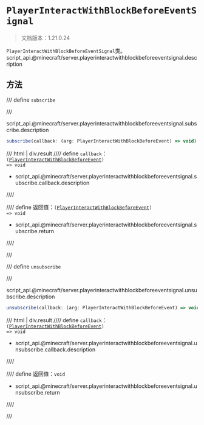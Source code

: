 # `PlayerInteractWithBlockBeforeEventSignal`

> 文档版本：1.21.0.24

`PlayerInteractWithBlockBeforeEventSignal`类。script_api.@minecraft/server.playerinteractwithblockbeforeeventsignal.description

## 方法

/// define
`subscribe`


///

script_api.@minecraft/server.playerinteractwithblockbeforeeventsignal.subscribe.description

```js
subscribe(callback: (arg: PlayerInteractWithBlockBeforeEvent) => void): (arg: PlayerInteractWithBlockBeforeEvent) => void
```

/// html | div.result
//// define
`callback`：<code>(<a href="../playerinteractwithblockbeforeevent/">PlayerInteractWithBlockBeforeEvent</a>) =&gt; void</code>

- script_api.@minecraft/server.playerinteractwithblockbeforeeventsignal.subscribe.callback.description


////

//// define
返回值：<code>(<a href="../playerinteractwithblockbeforeevent/">PlayerInteractWithBlockBeforeEvent</a>) =&gt; void</code>

- script_api.@minecraft/server.playerinteractwithblockbeforeeventsignal.subscribe.return


////

///


/// define
`unsubscribe`


///

script_api.@minecraft/server.playerinteractwithblockbeforeeventsignal.unsubscribe.description

```js
unsubscribe(callback: (arg: PlayerInteractWithBlockBeforeEvent) => void): void
```

/// html | div.result
//// define
`callback`：<code>(<a href="../playerinteractwithblockbeforeevent/">PlayerInteractWithBlockBeforeEvent</a>) =&gt; void</code>

- script_api.@minecraft/server.playerinteractwithblockbeforeeventsignal.unsubscribe.callback.description


////

//// define
返回值：`void`

- script_api.@minecraft/server.playerinteractwithblockbeforeeventsignal.unsubscribe.return


////

///

